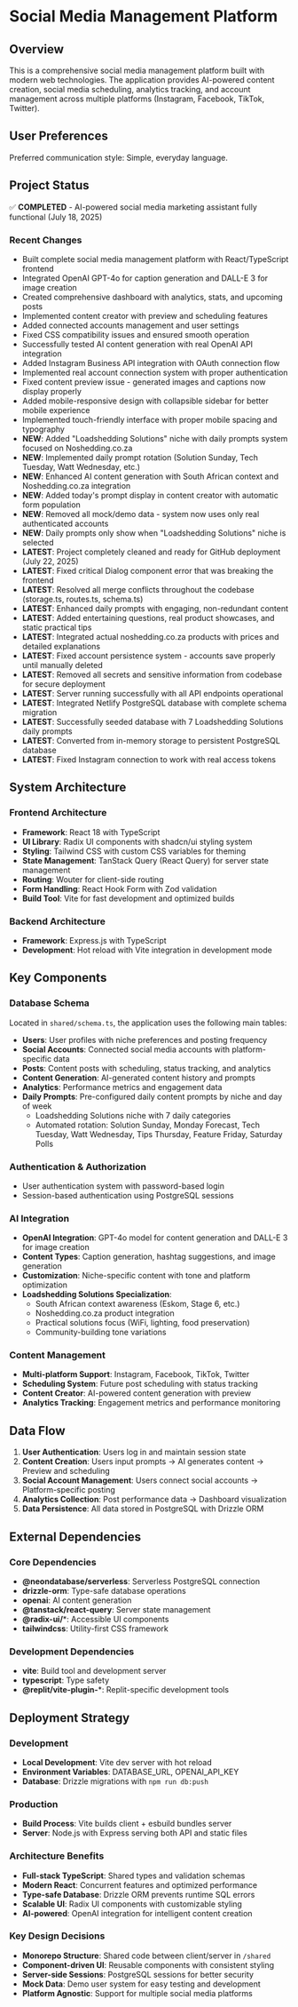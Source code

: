# Social Media Management Platform

## Overview

This is a comprehensive social media management platform built with modern web technologies. The application provides AI-powered content creation, social media scheduling, analytics tracking, and account management across multiple platforms (Instagram, Facebook, TikTok, Twitter).

## User Preferences

Preferred communication style: Simple, everyday language.

## Project Status

✅ **COMPLETED** - AI-powered social media marketing assistant fully functional (July 18, 2025)

### Recent Changes
- Built complete social media management platform with React/TypeScript frontend
- Integrated OpenAI GPT-4o for caption generation and DALL-E 3 for image creation
- Created comprehensive dashboard with analytics, stats, and upcoming posts
- Implemented content creator with preview and scheduling features
- Added connected accounts management and user settings
- Fixed CSS compatibility issues and ensured smooth operation
- Successfully tested AI content generation with real OpenAI API integration
- Added Instagram Business API integration with OAuth connection flow
- Implemented real account connection system with proper authentication
- Fixed content preview issue - generated images and captions now display properly
- Added mobile-responsive design with collapsible sidebar for better mobile experience
- Implemented touch-friendly interface with proper mobile spacing and typography
- **NEW**: Added "Loadshedding Solutions" niche with daily prompts system focused on Noshedding.co.za
- **NEW**: Implemented daily prompt rotation (Solution Sunday, Tech Tuesday, Watt Wednesday, etc.)
- **NEW**: Enhanced AI content generation with South African context and Noshedding.co.za integration
- **NEW**: Added today's prompt display in content creator with automatic form population
- **NEW**: Removed all mock/demo data - system now uses only real authenticated accounts
- **NEW**: Daily prompts only show when "Loadshedding Solutions" niche is selected
- **LATEST**: Project completely cleaned and ready for GitHub deployment (July 22, 2025)
- **LATEST**: Fixed critical Dialog component error that was breaking the frontend
- **LATEST**: Resolved all merge conflicts throughout the codebase (storage.ts, routes.ts, schema.ts)
- **LATEST**: Enhanced daily prompts with engaging, non-redundant content
- **LATEST**: Added entertaining questions, real product showcases, and static practical tips
- **LATEST**: Integrated actual noshedding.co.za products with prices and detailed explanations
- **LATEST**: Fixed account persistence system - accounts save properly until manually deleted
- **LATEST**: Removed all secrets and sensitive information from codebase for secure deployment
- **LATEST**: Server running successfully with all API endpoints operational
- **LATEST**: Integrated Netlify PostgreSQL database with complete schema migration
- **LATEST**: Successfully seeded database with 7 Loadshedding Solutions daily prompts
- **LATEST**: Converted from in-memory storage to persistent PostgreSQL database
- **LATEST**: Fixed Instagram connection to work with real access tokens

## System Architecture

### Frontend Architecture
- **Framework**: React 18 with TypeScript
- **UI Library**: Radix UI components with shadcn/ui styling system
- **Styling**: Tailwind CSS with custom CSS variables for theming
- **State Management**: TanStack Query (React Query) for server state management
- **Routing**: Wouter for client-side routing
- **Form Handling**: React Hook Form with Zod validation
- **Build Tool**: Vite for fast development and optimized builds

### Backend Architecture
- **Framework**: Express.js with TypeScript
- **Development**: Hot reload with Vite integration in development mode

## Key Components

### Database Schema
Located in `shared/schema.ts`, the application uses the following main tables:
- **Users**: User profiles with niche preferences and posting frequency
- **Social Accounts**: Connected social media accounts with platform-specific data
- **Posts**: Content posts with scheduling, status tracking, and analytics
- **Content Generation**: AI-generated content history and prompts
- **Analytics**: Performance metrics and engagement data
- **Daily Prompts**: Pre-configured daily content prompts by niche and day of week
  - Loadshedding Solutions niche with 7 daily categories
  - Automated rotation: Solution Sunday, Monday Forecast, Tech Tuesday, Watt Wednesday, Tips Thursday, Feature Friday, Saturday Polls

### Authentication & Authorization
- User authentication system with password-based login
- Session-based authentication using PostgreSQL sessions

### AI Integration
- **OpenAI Integration**: GPT-4o model for content generation and DALL-E 3 for image creation
- **Content Types**: Caption generation, hashtag suggestions, and image generation
- **Customization**: Niche-specific content with tone and platform optimization
- **Loadshedding Solutions Specialization**: 
  - South African context awareness (Eskom, Stage 6, etc.)
  - Noshedding.co.za product integration
  - Practical solutions focus (WiFi, lighting, food preservation)
  - Community-building tone variations

### Content Management
- **Multi-platform Support**: Instagram, Facebook, TikTok, Twitter
- **Scheduling System**: Future post scheduling with status tracking
- **Content Creator**: AI-powered content generation with preview
- **Analytics Tracking**: Engagement metrics and performance monitoring

## Data Flow

1. **User Authentication**: Users log in and maintain session state
2. **Content Creation**: Users input prompts → AI generates content → Preview and scheduling
3. **Social Account Management**: Users connect social accounts → Platform-specific posting
4. **Analytics Collection**: Post performance data → Dashboard visualization
5. **Data Persistence**: All data stored in PostgreSQL with Drizzle ORM

## External Dependencies

### Core Dependencies
- **@neondatabase/serverless**: Serverless PostgreSQL connection
- **drizzle-orm**: Type-safe database operations
- **openai**: AI content generation
- **@tanstack/react-query**: Server state management
- **@radix-ui/***: Accessible UI components
- **tailwindcss**: Utility-first CSS framework

### Development Dependencies
- **vite**: Build tool and development server
- **typescript**: Type safety
- **@replit/vite-plugin-***: Replit-specific development tools

## Deployment Strategy

### Development
- **Local Development**: Vite dev server with hot reload
- **Environment Variables**: DATABASE_URL, OPENAI_API_KEY
- **Database**: Drizzle migrations with `npm run db:push`

### Production
- **Build Process**: Vite builds client + esbuild bundles server
- **Server**: Node.js with Express serving both API and static files

### Architecture Benefits
- **Full-stack TypeScript**: Shared types and validation schemas
- **Modern React**: Concurrent features and optimized performance
- **Type-safe Database**: Drizzle ORM prevents runtime SQL errors
- **Scalable UI**: Radix UI components with customizable styling
- **AI-powered**: OpenAI integration for intelligent content creation

### Key Design Decisions
- **Monorepo Structure**: Shared code between client/server in `/shared`
- **Component-driven UI**: Reusable components with consistent styling
- **Server-side Sessions**: PostgreSQL sessions for better security
- **Mock Data**: Demo user system for easy testing and development
- **Platform Agnostic**: Support for multiple social media platforms